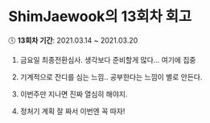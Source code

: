 # ShimJaewook의 13회차 회고

:clock5: **13회차 기간**: 2021.03.14 ~ 2021.03.20


1. 금요일 최종전환심사. 생각보다 준비할게 많다... 여기에 집중

2. 기계적으로 잔디를 심는 느낌.. 공부한다는 느낌이 별로 안든다.

3. 이번주만 지나면 진짜 열심히 해야지.

4. 정처기 계획 잘 짜서 이번엔 꼭 따자!



